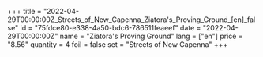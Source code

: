 +++
title = "2022-04-29T00:00:00Z_Streets_of_New_Capenna_Ziatora's_Proving_Ground_[en]_false"
id = "75fdce80-e338-4a50-bdc6-786511feaeef"
date = "2022-04-29T00:00:00Z"
name = "Ziatora's Proving Ground"
lang = ["en"]
price = "8.56"
quantity = 4
foil = false
set = "Streets of New Capenna"
+++

